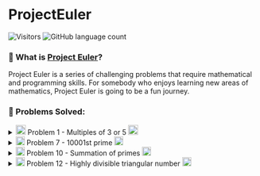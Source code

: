 # ProjectEuler

![Visitors](https://api.visitorbadge.io/api/VisitorHit?user=mateuseap&repo=ProjectEuler&countColor=%237B1E7A) ![GitHub language count](https://img.shields.io/github/languages/count/mateuseap/ProjectEuler?style=for-the-badge) 


### 🧮 What is [Project Euler](https://projecteuler.net/)?
Project Euler is a series of challenging problems that require mathematical and programming skills. For somebody who enjoys learning new areas of mathematics, Project Euler is going to be a fun journey.

### 🔗 Problems Solved:

<details> <! –– Problem 1 ––>
  <summary>
    <img src="https://mir-s3-cdn-cf.behance.net/project_modules/disp/04de2e31234507.564a1d23645bf.gif" width="20px"/> Problem 1 - Multiples of 3 or 5 <img src="https://mir-s3-cdn-cf.behance.net/project_modules/disp/04de2e31234507.564a1d23645bf.gif" width="20px"/> 
  </summary>
  
  - [Code](https://github.com/mateuseap/ProjectEuler/blob/main/Problems%20Solved/Problem%201%20-%20Multiples%20of%203%20or%205/problem1.c)
  - [Problem description and its answer](https://github.com/mateuseap/ProjectEuler/blob/main/Problems%20Solved/Problem%201%20-%20Multiples%20of%203%20or%205/%231%20Multiples%20of%203%20or%205%20-%20Project%20Euler.pdf)
</details>
<details> <! –– Problem 7 ––>
  <summary>
    <img src="https://mir-s3-cdn-cf.behance.net/project_modules/disp/585d0331234507.564a1d239ac5e.gif" width="18px"/> Problem 7 - 10001st prime <img src="https://mir-s3-cdn-cf.behance.net/project_modules/disp/585d0331234507.564a1d239ac5e.gif" width="18px"/> 
  </summary>
  
  - [Code](https://github.com/mateuseap/ProjectEuler/blob/main/Problems%20Solved/Problem%207%20-%2010001st%20prime/problem7.py)
  - [Problem description and its answer](https://github.com/mateuseap/ProjectEuler/blob/main/Problems%20Solved/Problem%207%20-%2010001st%20prime/%237%2010001st%20prime%20-%20Project%20Euler.pdf)
</details>
<details> <! –– Problem 10 ––>
  <summary>
    <img src="https://mir-s3-cdn-cf.behance.net/project_modules/disp/cd514331234507.564a1d2324e4e.gif" width="18px"/> Problem 10 - Summation of primes <img src="https://mir-s3-cdn-cf.behance.net/project_modules/disp/cd514331234507.564a1d2324e4e.gif" width="18px"/> 
  </summary>
  
  - [Code](https://github.com/mateuseap/ProjectEuler/blob/main/Problems%20Solved/Problem%2010%20-%20Summation%20of%20primes/problem10.cpp)
  - [Problem description and its answer](https://github.com/mateuseap/ProjectEuler/blob/main/Problems%20Solved/Problem%2010%20-%20Summation%20of%20primes/%2310%20Summation%20of%20primes%20-%20Project%20Euler.pdf)
</details>
<details> <! –– Problem 12 ––>
  <summary>
    <img src="https://mir-s3-cdn-cf.behance.net/project_modules/disp/c3c4d331234507.564a1d23db8f9.gif" width="18px"/> Problem 12 - Highly divisible triangular number <img src="https://mir-s3-cdn-cf.behance.net/project_modules/disp/c3c4d331234507.564a1d23db8f9.gif" width="18px"/> 
  </summary>
  
  - [Code](https://github.com/mateuseap/ProjectEuler/blob/main/Problems%20Solved/Problem%2012%20-%20Highly%20divisible%20triangular%20number/problem12.py)
  - [Problem description and its answer](https://github.com/mateuseap/ProjectEuler/blob/main/Problems%20Solved/Problem%2012%20-%20Highly%20divisible%20triangular%20number/%2312%20Highly%20divisible%20triangular%20number%20-%20Project%20Euler.pdf)
</details> <! –– Useful loading gif icons https://www.behance.net/gallery/31234507/Free-Loading-GIF-Icons-Vol-1 ––>
